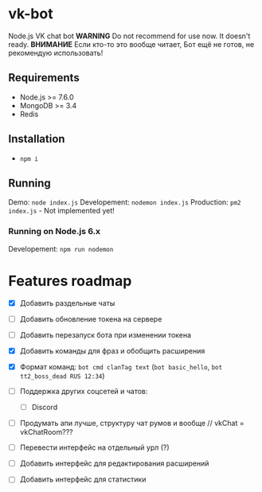 # vk-bot
Node.js VK chat bot
**WARNING** Do not recommend for use now. It doesn't ready.
**ВНИМАНИЕ** Если кто-то это вообще читает, Бот ещё не готов, не рекомендую использовать!

## Requirements
 - Node.js >= 7.6.0
 - MongoDB >= 3.4
 - Redis

## Installation
 - `npm i`

## Running
Demo: `node index.js`
Developement: `nodemon index.js`
Production: `pm2 index.js`  - Not implemented yet!

### Running on Node.js 6.x
<!-- Demo: `npm run babel` -->
Developement: `npm run nodemon`
<!-- Production: `npm run pm2` - Not implemented yet! -->

# Features roadmap
 - [x] Добавить раздельные чаты
 - [ ] Добавить обновление токена на сервере
 - [ ] Добавить перезапуск бота при изменении токена
 - [x] Добавить команды для фраз и обобщить расширения
 - [x] Формат команд: `bot cmd clanTag text` (`bot basic_hello`, `bot tt2_boss_dead RUS 12:34`)
 - [ ] Поддержка других соцсетей и чатов:
    - [ ] Discord
 - [ ] Продумать апи лучше, структуру чат румов и вообще // vkChat = vkChatRoom???

 - [ ] Перевести интерфейс на отдельный урл (?)
 - [ ] Добавить интерфейс для редактирования расширений
 - [ ] Добавить интерфейс для статистики
